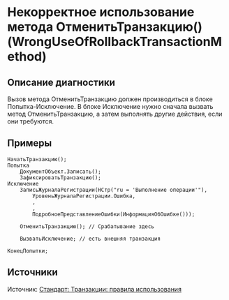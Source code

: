 # Некорректное использование метода ОтменитьТранзакцию() (WrongUseOfRollbackTransactionMethod)

<!-- Блоки выше заполняются автоматически, не трогать -->
## Описание диагностики
<!-- Описание диагностики заполняется вручную. Необходимо понятным языком описать смысл и схему работу -->
Вызов метода ОтменитьТранзакцию должен производиться в блоке Попытка-Исключение. 
В блоке Исключение нужно сначала вызвать метод ОтменитьТранзакцию, а затем выполнять другие действия, если они требуются.
## Примеры
<!-- В данном разделе приводятся примеры, на которые диагностика срабатывает, а также можно привести пример, как можно исправить ситуацию -->
```bsl
НачатьТранзакцию();
Попытка
    ДокументОбъект.Записать();
    ЗафиксироватьТранзакцию();
Исключение
    ЗаписьЖурналаРегистрации(НСтр("ru = 'Выполнение операции'"),
        УровеньЖурналаРегистрации.Ошибка,
        ,
        ,
        ПодробноеПредставлениеОшибки(ИнформацияОбОшибке()));

    ОтменитьТранзакцию(); // Срабатывание здесь

    ВызватьИсключение; // есть внешняя транзакция

КонецПопытки;
```
## Источники
<!-- Необходимо указывать ссылки на все источники, из которых почерпнута информация для создания диагностики -->

Источник: [Стандарт: Транзакции: правила использования](https://its.1c.ru/db/v8std#content:783:hdoc:_top)
